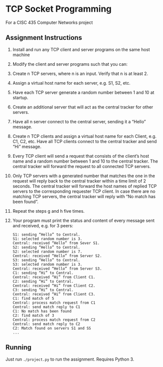 TCP Socket Programming
======================

For a CISC 435 Computer Networks project

Assignment Instructions
-----------------------
1. Install and run any TCP client and server programs on the same host machine
2. Modify the client and server programs such that you can:
  1. Create n TCP servers, where n is an input. Verify that n is at least 2.
  2. Assign a virtual host name for each server, e.g. S1, S2, etc.
  3. Have each TCP server generate a random number between 1 and 10 at startup.
  4. Create an additional server that will act as the central tracker for other servers.
  5. Have all n server connect to the central server, sending it a “Hello” message.
  6. Create n TCP clients and assign a virtual host name for each Client, e.g. C1, C2,
     etc. Have all TCP clients connect to the central tracker and send “Hi” message.
  7. Every TCP client will send a request that consists of the client’s host name and a
     random number between 1 and 10 to the central tracker. The central tracker will
     forward the request to all connected TCP servers.
  8. Only TCP servers with a generated number that matches the one in the request
     will reply back to the central tracker within a time limit of 2 seconds. The central
     tracker will forward the host names of replied TCP servers to the corresponding
     requester TCP client. In case there are no matching TCP servers, the central
     tracker will reply with “No match has been found”.
  9. Repeat the steps g and h five times.
  10. Your program must print the status and content of every message sent and
      received, e.g. for 3 peers:
         
          S1: sending “Hello” to Central.
          S1: selected random number is 3.
          Central: received “Hello” from Sever S1.
          S2: sending “Hello” to Central.
          S2: selected random number is 7.
          Central: received “Hello” from Server S2.
          S3: sending “Hello” to Central.
          S3: selected random number is 3.
          Central: received “Hello” from Server S3.
          C1: sending “Hi” to Central.
          Central: received “Hi” from Client C1.
          C2: sending “Hi” to Central.
          Central: received “Hi” from Client C2.
          C3: sending “Hi” to Central.
          Central: received “Hi” from Client C3.
          C1: find match of 5
          Central: process match request from C1
          Central: send match reply to C1
          C1: No match has been found
          C2: find match of 3
          Central: process match request from C2
          Central: send match reply to C2
          C2: Match found on servers S1 and SS
          ...

Running
-------

Just run `./project.py` to run the assignment. Requires Python 3.
